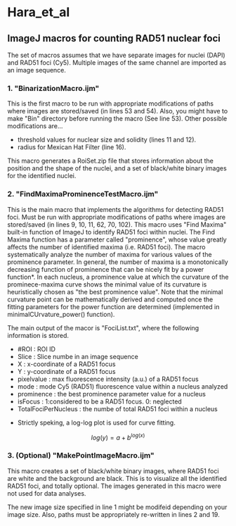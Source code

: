 # Hara_et_al
## ImageJ macros for counting RAD51 nuclear foci

The set of macros assumes that we have separate images for nuclei (DAPI) and RAD51 foci (Cy5).
Multiple images of the same channel are imported as an image sequence.

### 1. "BinarizationMacro.ijm"

This is the first macro to be run with appropriate modifications of paths where images are stored/saved (in lines 53 and 54).
Also, you might have to make "Bin" directory before running the macro (See line 53).
Other possible modifications are...
<ul>
  <li>threshold values for nuclear size and solidity (lines 11 and 12).</li>
  <li>radius for Mexican Hat Filter (line 16).</li>
</ul>

This macro generates a RoiSet.zip file that stores information about the position and the shape of the nuclei,
and a set of black/white binary images for the identified nuclei.

### 2. "FindMaximaProminenceTestMacro.ijm"

This is the main macro that implements the algorithms for detecting RAD51 foci. Must be run with appropriate modifications of paths where images are stored/saved (in lines 9, 10, 11, 62, 70, 102).
This macro uses "Find Maxima" built-in function of ImageJ to identify RAD51 foci within nuclei. The Find Maxima function has a parameter called "prominence", whose value greatly affects the number of identified maxima (i.e. RAD51 foci). The macro systematically analyze the number of maxima for various values of the prominence parameter. In general, the number of maxima is a monotonically decreasing function of prominence that can be nicely fit by a power function*. In each nucleus, a prominence value at which the curvature of the prominece-maxima curve shows the minimal value of its curvature is heuristically chosen as "the best prominence value". Note that the minimal curvature point can be mathematically derived and computed once the fitting parameters for the power function are determined (implemented in minimalCUrvature_power() function).

The main output of the macor is "FociList.txt", where the following information is stored.
<ul>
  <li>#ROI : ROI ID</li>
  <li>Slice : Slice numbe in an image sequence</li>
  <li>X : x-coordinate of a RAD51 focus</li>
  <li>Y : y-coordinate of a RAD51 focus</li>
  <li>pixelvalue : max fluorescence intensity (a.u.) of a RAD51 focus</li>
  <li>mode : mode Cy5 (RAD51) fluorescence value within a nucleus analyzed</li>
  <li>prominence : the best prominence parameter value for a nucleus</li>
  <li>isFocus : 1:considered to be a RAD51 focus. 0: neglected </li>
  <li>TotalFociPerNucleus : the numbe of total RAD51 foci within a nucleus</li>
</ul>

* Strictly speking, a log-log plot is used for curve fitting.

$$ 
log(y) = a + b^{log(x)}
$$

### 3. (Optional) "MakePointImageMacro.ijm" 
This macro creates a set of black/white binary images, where RAD51 foci are white and the background are black. This is to visualize all the identified RAD51 foci, and totally optional. The images generated in this macro were not used for data analyses.

The new image size specified in line 1 might be modifeid depending on your image size. Also, paths must be appropriately re-written in lines 2 and 19.
